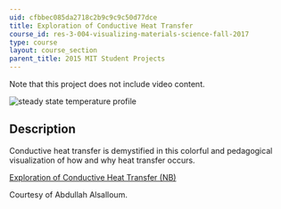 ```yaml
---
uid: cfbbec085da2718c2b9c9c9c50d77dce
title: Exploration of Conductive Heat Transfer
course_id: res-3-004-visualizing-materials-science-fall-2017
type: course
layout: course_section
parent_title: 2015 MIT Student Projects
---
```


Note that this project does not include video content.

![steady state temperature profile](https://open-learning-course-data-production.s3.amazonaws.com/res-3-004-visualizing-materials-science-fall-2017/9fc665a51ba6417095d5d70525cea8a9_MITRES_3_004F17_14_alsall.jpg)

Description
-----------

Conductive heat transfer is demystified in this colorful and pedagogical visualization of how and why heat transfer occurs.

[Exploration of Conductive Heat Transfer (NB)](https://open-learning-course-data-production.s3.amazonaws.com/res-3-004-visualizing-materials-science-fall-2017/12f11b6317ec3eded04ee10483eb4bae_2015_alsall.nb)

Courtesy of Abdullah Alsalloum.